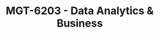 ---
layout: course
title: MGT-6203 - Data Analytics & Business
aliases: 
course_id: MGT-6203
permalink: /MGT-6203/
avg_difficulty: 1.93
avg_rating: 2.31
avg_workload: 5.69
course_number: 6203
---